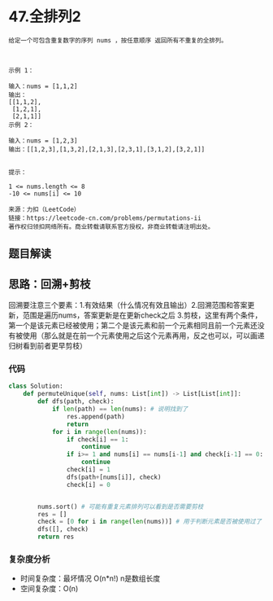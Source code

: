 # 47.全排列2

~~~typora
给定一个可包含重复数字的序列 nums ，按任意顺序 返回所有不重复的全排列。

 

示例 1：

输入：nums = [1,1,2]
输出：
[[1,1,2],
 [1,2,1],
 [2,1,1]]
示例 2：

输入：nums = [1,2,3]
输出：[[1,2,3],[1,3,2],[2,1,3],[2,3,1],[3,1,2],[3,2,1]]
 

提示：

1 <= nums.length <= 8
-10 <= nums[i] <= 10

来源：力扣（LeetCode）
链接：https://leetcode-cn.com/problems/permutations-ii
著作权归领扣网络所有。商业转载请联系官方授权，非商业转载请注明出处。
~~~

## 题目解读

## 思路：回溯+剪枝

回溯要注意三个要素：1.有效结果（什么情况有效且输出）2.回溯范围和答案更新，范围是遍历nums，答案更新是在更新check之后 3.剪枝，这里有两个条件，第一个是该元素已经被使用；第二个是该元素和前一个元素相同且前一个元素还没有被使用（那么就是在前一个元素使用之后这个元素再用，反之也可以，可以画递归树看到前者更早剪枝）

### 代码

~~~python
class Solution:
    def permuteUnique(self, nums: List[int]) -> List[List[int]]:
        def dfs(path, check):
            if len(path) == len(nums): # 说明找到了
                res.append(path)
                return
            for i in range(len(nums)):
                if check[i] == 1:
                    continue
                if i>= 1 and nums[i] == nums[i-1] and check[i-1] == 0: # 0可以提前剪
                    continue
                check[i] = 1
                dfs(path+[nums[i]], check)
                check[i] = 0


        nums.sort() # 可能有重复元素排列可以看到是否需要剪枝
        res = []
        check = [0 for i in range(len(nums))] # 用于判断元素是否被使用过了
        dfs([], check)
        return res
~~~

### 复杂度分析

- 时间复杂度：最坏情况 O(n*n!) n是数组长度
- 空间复杂度：O(n)

